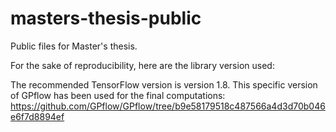 # masters-thesis-public
Public files for Master's thesis.

For the sake of reproducibility, here are the library version used:

The recommended TensorFlow version is version 1.8.
This specific version of GPflow has been used for the final computations: https://github.com/GPflow/GPflow/tree/b9e58179518c487566a4d3d70b046e6f7d8894ef

